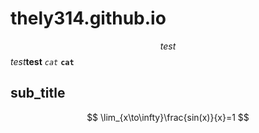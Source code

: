 # thely314.github.io 

$$test$$ *test***test**
*```cat```* **```cat```**

## sub_title

$$
\lim_{x\to\infty}\frac{sin(x)}{x}=1
$$
